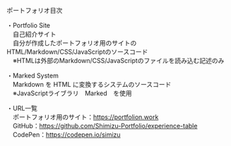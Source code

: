 ポートフォリオ目次  

・Portfolio Site  
　自己紹介サイト  
　自分が作成したポートフォリオ用のサイトのHTML/Markdown/CSS/JavaScriptのソースコード  
　※HTMLは外部のMarkdown/CSS/JavaScriptのファイルを読み込む記述のみ  

・Marked System  
　Markdown を HTML に変換するシステムのソースコード  
　※JavaScriptライブラリ　Marked　を使用  

・URL一覧  
　ポートフォリオ用のサイト：https://portfolion.work  
　GitHub：https://github.com/Shimizu-Portfolio/experience-table  
　CodePen：https://codepen.io/simizu
